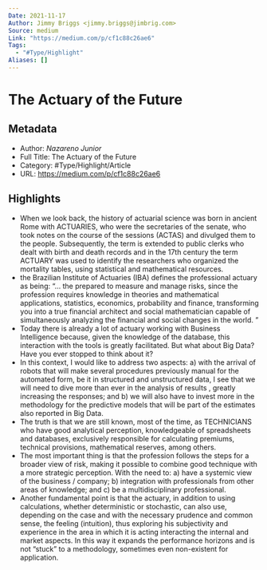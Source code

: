 ```yaml
---
Date: 2021-11-17
Author: Jimmy Briggs <jimmy.briggs@jimbrig.com>
Source: medium
Link: "https://medium.com/p/cf1c88c26ae6"
Tags:
  - "#Type/Highlight"
Aliases: []
---
```


# The Actuary of the Future

## Metadata

* Author: *Nazareno Junior*
* Full Title: The Actuary of the Future
* Category: #Type/Highlight/Article
* URL: https://medium.com/p/cf1c88c26ae6

## Highlights

* When we look back, the history of actuarial science was born in ancient Rome with ACTUARIES, who were the secretaries of the senate, who took notes on the course of the sessions (ACTAS) and divulged them to the people. Subsequently, the term is extended to public clerks who dealt with birth and death records and in the 17th century the term ACTUARY was used to identify the researchers who organized the mortality tables, using statistical and mathematical resources.
* the Brazilian Institute of Actuaries (IBA) defines the professional actuary as being: “… the prepared to measure and manage risks, since the profession requires knowledge in theories and mathematical applications, statistics, economics, probability and finance, transforming you into a true financial architect and social mathematician capable of simultaneously analyzing the financial and social changes in the world. ”
* Today there is already a lot of actuary working with Business Intelligence because, given the knowledge of the database, this interaction with the tools is greatly facilitated. But what about Big Data? Have you ever stopped to think about it?
* In this context, I would like to address two aspects: a) with the arrival of robots that will make several procedures previously manual for the automated form, be it in structured and unstructured data, I see that we will need to dive more than ever in the analysis of results , greatly increasing the responses; and b) we will also have to invest more in the methodology for the predictive models that will be part of the estimates also reported in Big Data.
* The truth is that we are still known, most of the time, as TECHNICIANS who have good analytical perception, knowledgeable of spreadsheets and databases, exclusively responsible for calculating premiums, technical provisions, mathematical reserves, among others.
* The most important thing is that the profession follows the steps for a broader view of risk, making it possible to combine good technique with a more strategic perception. With the need to: a) have a systemic view of the business / company; b) integration with professionals from other areas of knowledge; and c) be a multidisciplinary professional.
* Another fundamental point is that the actuary, in addition to using calculations, whether deterministic or stochastic, can also use, depending on the case and with the necessary prudence and common sense, the feeling (intuition), thus exploring his subjectivity and experience in the area in which it is acting interacting the internal and market aspects. In this way it expands the performance horizons and is not “stuck” to a methodology, sometimes even non-existent for application.
